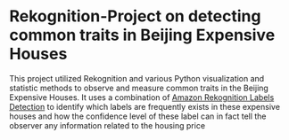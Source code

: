 # Rekognition-Project on detecting common traits in Beijing Expensive Houses
This project utilized Rekognition and various Python visualization and statistic methods to observe and measure common traits in the Beijing Expensive Houses. It uses a combination of [Amazon Rekognition Labels Detection](https://docs.aws.amazon.com/rekognition/latest/dg/labels.html) to identify which labels are frequently exists in these expensive houses and how the confidence level of these label can in fact tell the observer any information related to the housing price
